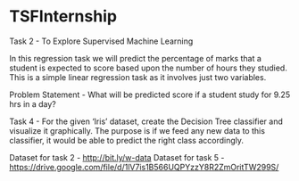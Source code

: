 # TSFInternship

Task 2 - To Explore Supervised Machine Learning

In this regression task we will predict the percentage of marks that a student is expected to score based upon the number of hours they studied. This is a simple linear regression task as it involves just two variables.

Problem Statement - What will be predicted score if a student study for 9.25 hrs in a day?

Task 4 - For the given ‘Iris’ dataset, create the Decision Tree classifier and visualize it graphically. The purpose is if we feed any new data to this classifier, it would be able to predict the right class accordingly.

Dataset for task 2 - http://bit.ly/w-data
Dataset for task 5 - https://drive.google.com/file/d/1lV7is1B566UQPYzzY8R2ZmOritTW299S/
